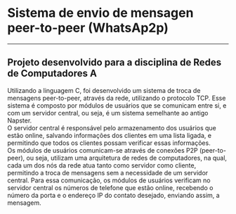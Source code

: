 # Sistema de envio de mensagen peer-to-peer (WhatsAp2p)
------------------------------------------------------------------------------------------------------------------------------------------
Projeto desenvolvido para a disciplina de Redes de Computadores A
------------------------------------------------------------------------------------------------------------------------------------------
Utilizando a linguagem C, foi desenvolvido um sistema de troca de
mensagens peer-to-peer,
através da rede, utilizando o protocolo TCP. Esse
sistema é composto por módulos de usuários que se comunicam entre si, e com um
servidor central, ou seja, é um sistema semelhante ao antigo Napster. </br>
O servidor central é responsável pelo armazenamento dos usuários que estão
online, salvando informações dos clientes em uma lista ligada, e permitindo que
todos os clientes possam verificar essas informações. </br>
Os módulos de usuários comunicam-se através de conexões P2P (peer-to-peer),
ou seja, utilizam uma arquitetura de redes de computadores, na
qual, cada um dos nós da rede atua tanto como servidor como cliente, permitindo a
troca de mensagens sem a necessidade de um servidor central. Para essa
comunicação, os módulos de usuários verificam no servidor central os números de
telefone que estão online, recebendo o número da porta e o endereço IP do contato
desejado, enviando assim, a mensagem.
